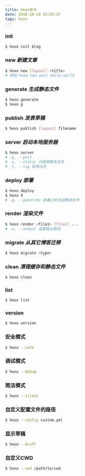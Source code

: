 ```yaml
---
title: Hexo命令
date: 2018-10-29 15:03:17
tags: hexo
---
```


### init
```bash
$ hexo init blog
```

<!--more-->

### new *新建文章*
```bash
$ hexo new [layout] <title>
# 例如 hexo new post hello-world
```
### generate *生成静态文件*
```bash
$ hexo generate
$ hexo g
```
### publish *发表草稿*
```bash
$ hexo publish [layout] filename
```
### server *启动本地服务器*
```bash
$ hexo server
# -p, --port
# -s, --static 只使用静态文件
# -l, --log 启用日志
```
### deploy *部署*
```bash
$ hexo deploy
$ hexo d
# -g, --generate 部署之前生成静态文件
```
### render *渲染文件*
```bash
$ hexo render <file1> [file2] ...
# -o, --output 设置输出路径
```
### migrate *从其它博客迁移*
```bash
$ hexo migrate <type>
```
### clean *清理缓存和静态文件*
```bash
$ hexo clean
```
### list
```bash
$ hexo list
```
### version
```bash
$ hexo version
```
### 安全模式
```bash
$ hexo --safe
```
### 调试模式
```bash
$ hexo --debug
```
### 简洁模式
```bash
$ hexo --silent
```
### 自定义配置文件的路径
```bash
$ hexo --config custom.yml
```
### 显示草稿
```bash
$ hexo --draft
```
### 自定义CWD
```bash
$ hexo --cwd /path/to/cwd
```